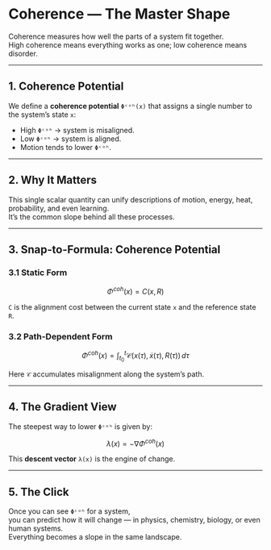 # Coherence — The Master Shape

Coherence measures how well the parts of a system fit together.  
High coherence means everything works as one; low coherence means disorder.

---

## 1. Coherence Potential

We define a **coherence potential** `Φᶜᵒʰ(x)` that assigns a single number to the system’s state `x`:

- High `Φᶜᵒʰ` → system is misaligned.  
- Low `Φᶜᵒʰ` → system is aligned.  
- Motion tends to lower `Φᶜᵒʰ`.

---

## 2. Why It Matters

This single scalar quantity can unify descriptions of motion, energy, heat, probability, and even learning.  
It’s the common slope behind all these processes.

---

## 3. Snap-to-Formula: Coherence Potential

### 3.1 Static Form
```math
\Phi^{coh}(x) = C(x, R)
```
`C` is the alignment cost between the current state `x` and the reference state `R`.

### 3.2 Path-Dependent Form
```math
\Phi^{coh}(x) = \int_{t_0}^{t} \mathcal{C}(x(\tau), \dot{x}(\tau), R(\tau)) \, d\tau
```
Here `𝒞` accumulates misalignment along the system’s path.

---

## 4. The Gradient View

The steepest way to lower `Φᶜᵒʰ` is given by:
```math
\lambda(x) = -\nabla \Phi^{coh}(x)
```
This **descent vector** `λ(x)` is the engine of change.

---

## 5. The Click

Once you can see `Φᶜᵒʰ` for a system,  
you can predict how it will change — in physics, chemistry, biology, or even human systems.  
Everything becomes a slope in the same landscape.
